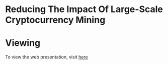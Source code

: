 # Reducing The Impact Of Large-Scale Cryptocurrency Mining

# Viewing

To view the web presentation, visit [here](https://nekumelon.github.io/Reducing-The-Impact-Of-Large-Scale-Cryptocurrency-Mining/)
